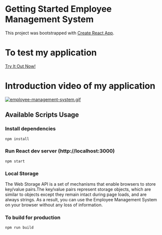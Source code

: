# Getting Started Employee Management System

This project was bootstrapped with [Create React App](https://github.com/facebook/create-react-app).

# To test my application

[Try It Out Now!](https://bomercakmak-employee-management-system.netlify.app/)
# Introduction video of my application

<a href="https://bomercakmak-employee-management-system.netlify.app/"><img src="./src/gif/employee-management-system.gif" title="employee-management-system.gif"></a>

## Available Scripts Usage

### Install dependencies

```
npm install
```

### Run React dev server (http://localhost:3000)

```
npm start
```

### Local Storage


The Web Storage API is a set of mechanisms that enable browsers to store key/value pairs.The key/value pairs represent storage objects, which are similar to objects except they remain intact during page loads, and are always strings. As a result, you can use the Employee Management System on your browser without any loss of information.


### To build for production

```
npm run build
```